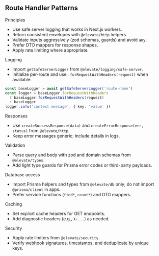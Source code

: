 ## Route Handler Patterns

Principles

- Use safe server logging that works in Next.js workers.
- Return consistent envelopes with `@elevate/http` helpers.
- Validate inputs aggressively (zod schemas, guards) and avoid `any`.
- Prefer DTO mappers for response shapes.
- Apply rate limiting where appropriate.

Logging

- Import `getSafeServerLogger` from `@elevate/logging/safe-server`.
- Initialize per-route and use `.forRequestWithHeaders(request)` when available.

```ts
const baseLogger = await getSafeServerLogger('route-name')
const logger = baseLogger.forRequestWithHeaders
  ? baseLogger.forRequestWithHeaders(request)
  : baseLogger
logger.info('context message', { key: 'value' })
```

Responses

- Use `createSuccessResponse(data)` and `createErrorResponse(err, status)` from `@elevate/http`.
- Keep error messages generic; include details in logs.

Validation

- Parse query and body with zod and domain schemas from `@elevate/types`.
- Add light type guards for Prisma error codes or third-party payloads.

Database access

- Import Prisma helpers and types from `@elevate/db` only; do not import `@prisma/client` in apps.
- Prefer service functions (`find*`, `count*`) and DTO mappers.

Caching

- Set explicit cache headers for GET endpoints.
- Add diagnostic headers (e.g., `X-...`) as needed.

Security

- Apply rate limiters from `@elevate/security`.
- Verify webhook signatures, timestamps, and deduplicate by unique keys.
